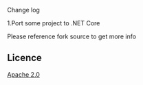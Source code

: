 Change log

1.Port some project to .NET Core

Please reference fork source to get more info





## Licence

[Apache 2.0](https://github.com/xabre/MvvmCross-BluetoothLE/blob/master/LICENSE)
